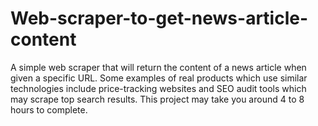 # Web-scraper-to-get-news-article-content
A simple web scraper that will return the content of a news article when given a specific URL. Some examples of real products which use similar technologies include price-tracking websites and SEO audit tools which may scrape top search results. This project may take you around 4 to 8 hours to complete.
